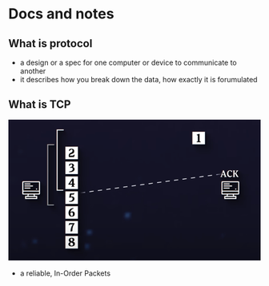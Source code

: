 # Docs and notes

## What is protocol

- a design or a spec for one computer or device to communicate to another
- it describes how you break down the data, how exactly it is forumulated

## What is TCP

![tcp](./tcp.png)

- a reliable, In-Order Packets
